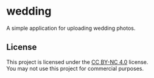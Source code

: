 # wedding
A simple application for uploading wedding photos.

## License

This project is licensed under the [CC BY-NC 4.0](https://creativecommons.org/licenses/by-nc/4.0/) license.  
You may not use this project for commercial purposes.
